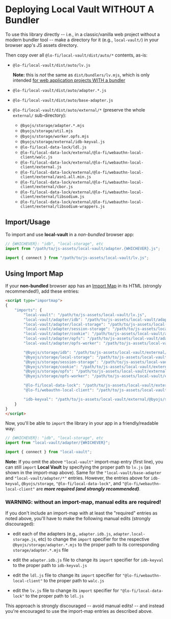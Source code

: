 # Deploying Local Vault WITHOUT A Bundler

To use this library directly -- i.e., in a classic/vanilla web project without a modern bundler tool -- make a directory for it (e.g., `local-vault/`) in your browser app's JS assets directory.

Then copy over all `@lo-fi/local-vault/dist/auto/*` contents, as-is:

* `@lo-fi/local-vault/dist/auto/lv.js`

    **Note:** this is *not* the same as `dist/bundlers/lv.mjs`, which is only intended [for web application projects WITH a bundler](BUNDLERS.md)

* `@lo-fi/local-vault/dist/auto/adapter.*.js`

* `@lo-fi/local-vault/dist/auto/base-adapter.js`

* `@lo-fi/local-vault/dist/auto/external/*` (preserve the whole `external/` sub-directory):
    - `@byojs/storage/adapter.*.mjs`
    - `@byojs/storage/util.mjs`
    - `@byojs/storage/worker.opfs.mjs`
    - `@byojs/storage/external/idb-keyval.js`
    - `@lo-fi/local-data-lock/ldl.js`
    - `@lo-fi/local-data-lock/external/@lo-fi/webauthn-local-client/walc.js`
    - `@lo-fi/local-data-lock/external/@lo-fi/webauthn-local-client/external.js`
    - `@lo-fi/local-data-lock/external/@lo-fi/webauthn-local-client/external/asn1.all.min.js`
    - `@lo-fi/local-data-lock/external/@lo-fi/webauthn-local-client/external/cbor.js`
    - `@lo-fi/local-data-lock/external/@lo-fi/webauthn-local-client/external/libsodium.js`
    - `@lo-fi/local-data-lock/external/@lo-fi/webauthn-local-client/external/libsodium-wrappers.js`

## Import/Usage

To import and use **local-vault** in a *non-bundled* browser app:

```js
// {WHICHEVER}: "idb", "local-storage", etc
import from "/path/to/js-assets/local-vault/adapter.{WHICHEVER}.js";

import { connect } from "/path/to/js-assets/local-vault/lv.js";
```

## Using Import Map

If your **non-bundled** browser app has an [Import Map](https://developer.mozilla.org/en-US/docs/Web/HTML/Element/script/type/importmap) in its HTML (strongly recommended!), add these entries:

```html
<script type="importmap">
{
    "imports": {
        "local-vault": "/path/to/js-assets/local-vault/lv.js",
        "local-vault/adapter/idb": "/path/to/js-assets/local-vault/adapter.idb.js",
        "local-vault/adapter/local-storage": "/path/to/js-assets/local-vault/adapter.local-storage.js",
        "local-vault/adapter/session-storage": "/path/to/js-assets/local-vault/adapter.session-storage.js",
        "local-vault/adapter/cookie": "/path/to/js-assets/local-vault/adapter.cookie.js",
        "local-vault/adapter/opfs": "/path/to/js-assets/local-vault/adapter.opfs.js",
        "local-vault/adapter/opfs-worker": "/path/to/js-assets/local-vault/adapter.opfs-worker.js",

        "@byojs/storage/idb": "/path/to/js-assets/local-vault/external/@byojs/storage/adapter.idb.mjs",
        "@byojs/storage/local-storage": "/path/to/js-assets/local-vault/external/@byojs/storage/adapter.local-storage.mjs",
        "@byojs/storage/session-storage": "/path/to/js-assets/local-vault/external/@byojs/storage/adapter.session-storage.mjs",
        "@byojs/storage/cookie": "/path/to/js-assets/local-vault/external/@byojs/storage/adapter.cookie.mjs",
        "@byojs/storage/opfs": "/path/to/js-assets/local-vault/external/@byojs/storage/adapter.opfs.mjs",
        "@byojs/storage/opfs-worker": "/path/to/js-assets/local-vault/external/@byojs/storage/adapter.opfs-worker.mjs",

        "@lo-fi/local-data-lock": "/path/to/js-assets/local-vault/external/@lo-fi/local-data-lock/ldl.js",
        "@lo-fi/webauthn-local-client": "/path/to/js-assets/local-vault/external/@lo-fi/local-data-lock/external/@lo-fi/webauthn-local-client/walc.js"

        "idb-keyval": "/path/to/js-assets/local-vault/external/@byojs/storage/external/idb-keyval.js",
    }
}
</script>
```

Now, you'll be able to `import` the library in your app in a friendly/readable way:

```js
// {WHICHEVER}: "idb", "local-storage", etc
import from "local-vault/adapter/{WHICHEVER}";

import { connect } from "local-vault";
```

**Note:** If you omit the above `"local-vault"` import-map entry (first line), you can still `import` **Local Vault** by specifying the proper path to `lv.js` (as shown in the import-map above). Same for the `"local-vault/base-adapter` and `"local-vault/adapter/*"` entries. However, the entries above for `idb-keyval`, `@byojs/storage`, `"@lo-fi/local-data-lock"`, and `"@lo-fi/webauthn-local-client"` are ***more required (and strongly recommended)***.

### WARNING: without an import-map, manual edits are required!

If you don't include an import-map with at least the "required" entries as noted above, you'll have to make the following manual edits (strongly discouraged):

* edit each of the adapters (e.g., `adapter.idb.js`, `adapter.local-storage.js`, etc) to change the `import` specifier for the respective `@byojs/storage/adapter.*.mjs` to the proper path to its corresponding `storage/adapter.*.mjs` file

* edit the `adapter.idb.js` file to change its `import` specifier for `idb-keyval` to the proper path to `idb-keyval.js`

* edit the `ldl.js` file to change its `import` specifier for `"@lo-fi/webauthn-local-client"` to the proper path to `walc.js`

* edit the `lv.js` file to change its `import` specifier for `"@lo-fi/local-data-lock"` to the proper path to `ldl.js`

This approach is strongly discouraged -- avoid manual edits! -- and instead you're encouraged to use the import-map entries as described above.
